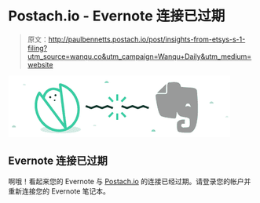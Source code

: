 # Postach.io - Evernote 连接已过期

> 原文：<http://paulbennetts.postach.io/post/insights-from-etsys-s-1-filing?utm_source=wanqu.co&utm_campaign=Wanqu+Daily&utm_medium=website>

![](img/55476f47df91fccd3674bd285ac7eaf4.png)

## Evernote 连接已过期

啊哦！看起来您的 Evernote 与 [Postach.io](https://postach.io) 的连接已经过期。请登录您的帐户并重新连接您的 Evernote 笔记本。